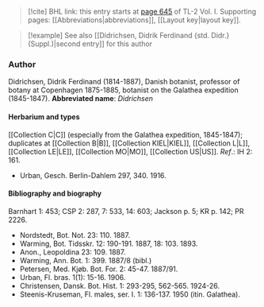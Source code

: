 > [!cite] BHL link: this entry starts at [page 645](https://www.biodiversitylibrary.org/page/33120776) of TL-2 Vol. I.
> Supporting pages: [[Abbreviations|abbreviations]], [[Layout key|layout key]].

> [!example] See also [[Didrichsen, Didrik Ferdinand {std. Didr.} (Suppl.)|second entry]] for this author

### Author

Didrichsen, Didrik Ferdinand (1814-1887), Danish botanist, professor of botany at Copenhagen 1875-1885, botanist on the Galathea expedition (1845-1847). 
**Abbreviated name**: *Didrichsen*

#### Herbarium and types

[[Collection C|C]] (especially from the Galathea expedition, 1845-1847); duplicates at [[Collection B|B]], [[Collection KIEL|KIEL]], [[Collection L|L]], [[Collection LE|LE]], [[Collection MO|MO]], [[Collection US|US]].
*Ref*.: IH 2: 161.
- Urban, Gesch. Berlin-Dahlem 297, 340. 1916.

#### Bibliography and biography

Barnhart 1: 453; CSP 2: 287, 7: 533, 14: 603; Jackson p. 5; KR p. 142; PR 2226.
- Nordstedt, Bot. Not. 23: 110. 1887.
- Warming, Bot. Tidsskr. 12: 190-191. 1887, 18: 103. 1893.
- Anon., Leopoldina 23: 109. 1887.
- Warming, Ann. Bot. 1: 399. 1887/8 (bibl.)
- Petersen, Med. Kjøb. Bot. For. 2: 45-47. 1887/91.
- Urban, Fl. bras. 1(1): 15-16. 1906.
- Christensen, Dansk. Bot. Hist. 1: 293-295, 562-565. 1924-26.
- Steenis-Kruseman, Fl. males, ser. I. 1: 136-137. 1950 (itin. Galathea).

